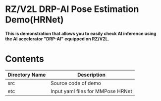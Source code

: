 # RZ/V2L DRP-AI Pose Estimation Demo(HRNet)

**This is demonstration that allows you to easily check AI inference using the AI accelerator "DRP-AI" equipped on RZ/V2L.**

# Contents

|Directory Name|Description|
|---|---|
|src|Source code of demo|
|etc|Input yaml files for MMPose HRNet|

